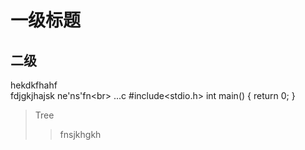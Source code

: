 # 一级标题
## 二级
hekdkfhahf<br>
fdjgkjhajsk
 ne'ns'fn\<br>
...c
#include<stdio.h>
int main()
{
return 0;
}
> Tree
>> fnsjkhgkh